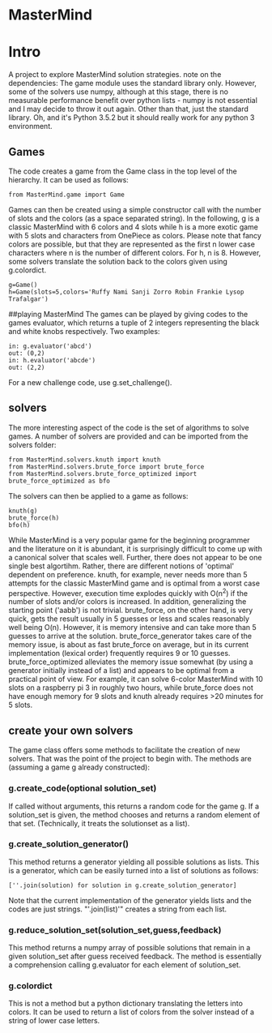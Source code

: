 # MasterMind

# Intro
A project to explore MasterMind solution strategies.
note on the dependencies: The game module uses the standard library only. However, some of the solvers use numpy, although at this stage, there is no measurable performance benefit over python lists - numpy is not essential and I may decide to throw it out again. Other than that, just the standard library. Oh, and it's Python 3.5.2 but it should really work for any python 3 environment.

## Games
The code creates a game from the Game class in the top level of the hierarchy. It can be used as follows:

```
from MasterMind.game import Game
```

Games can then be created using a simple constructor call with the number of slots and the colors (as a space separated string). In the following, g is a classic MasterMind with 6 colors and 4 slots while h is a more exotic game with 5 slots and characters from OnePiece as colors. Please note that fancy colors are possible, but that they are represented as the first n lower case characters where n is the number of different colors. For h, n is 8. However, some solvers translate the solution back to the colors given using g.colordict.

```
g=Game()
h=Game(slots=5,colors='Ruffy Nami Sanji Zorro Robin Frankie Lysop Trafalgar')
```

##playing MasterMind
The games can be played by giving codes to the games evaluator, which returns a tuple of 2 integers representing the black and white knobs respectively. Two examples:

```
in: g.evaluator('abcd')
out: (0,2)
in: h.evaluator('abcde')
out: (2,2)
```

For a new challenge code, use g.set_challenge().

## solvers
The more interesting aspect of the code is the set of algorithms to solve games. A number of solvers are provided and can be imported from the solvers folder:

```
from MasterMind.solvers.knuth import knuth
from MasterMind.solvers.brute_force import brute_force
from MasterMind.solvers.brute_force_optimized import brute_force_optimized as bfo
```

The solvers can then be applied to a game as follows:

```
knuth(g)
brute_force(h)
bfo(h)
```

While MasterMind is a very popular game for the beginning programmer and the literature on it is abundant, it is surprisingly difficult to come up with a canonical solver that scales well. Further, there does not appear to be one single best algortihm. Rather, there are different notions of 'optimal' dependent on preference. knuth, for example, never needs more than 5 attempts for the classic MasterMind game and is optimal from a worst case perspective. However, execution time explodes quickly with O(n<sup>2</sup>) if the number of slots and/or colors is increased. In addition, generalizing the starting point ('aabb') is not trivial. brute_force, on the other hand, is very quick, gets the result usually in 5 guesses or less and scales reasonably well being O(n). However, it is memory intensive and can take more than 5 guesses to arrive at the solution. brute_force_generator takes care of the memory issue, is about as fast brute_force on average, but in its current implementation (lexical order) frequently requires 9 or 10 guesses. brute_force_optimized alleviates the memory issue somewhat (by using a generator initially instead of a list) and appears to be optimal from a practical point of view. For example, it can solve 6-color MasterMind with 10 slots on a raspberry pi 3  in roughly two hours, while brute_force does not have enough memory for 9 slots and knuth already requires >20 minutes for 5 slots.

## create your own solvers
The game class offers some methods to facilitate the creation of new solvers. That was the point of the project to begin with. The methods are (assuming a game g already constructed):

### g.create_code(optional solution_set)
If called without arguments, this returns a random code for the game g. If a solution_set is given, the method chooses and returns a random element of that set. (Technically, it treats the solutionset as a list).

### g.create_solution_generator()
This method returns a generator yielding all possible solutions as lists. This is a generator, which can be easily turned into a list of solutions as follows:

```
[''.join(solution) for solution in g.create_solution_generator]
```

Note that the current implementation of the generator yields lists and the codes are just strings. "'.join(list)'" creates a string from each list.

### g.reduce_solution_set(solution_set,guess,feedback)
This method returns a numpy array  of possible solutions that remain in a given solution_set after guess received feedback. The method is essentially a comprehension calling g.evaluator for each element of solution_set.

### g.colordict
This is not a method but a python dictionary translating the letters into colors. It can be used to return a list of colors from the solver instead of a string of lower case letters.
